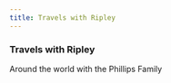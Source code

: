 ```yaml
---
title: Travels with Ripley
---
```


### Travels with Ripley

Around the world with the Phillips Family
